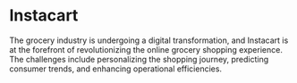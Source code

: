# Instacart
The grocery industry is undergoing a digital transformation, and Instacart is at the forefront of revolutionizing the online grocery shopping experience. The challenges include personalizing the shopping journey, predicting consumer trends, and enhancing operational efficiencies. 
